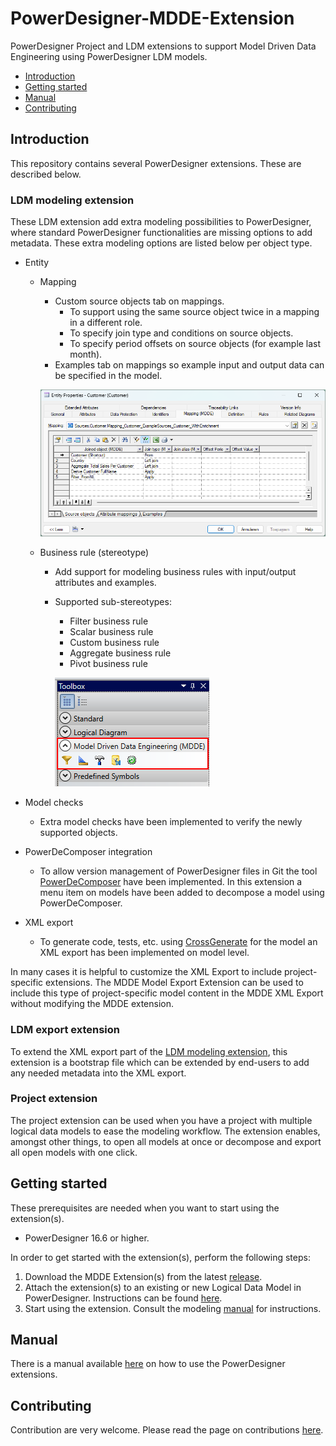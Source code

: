 # PowerDesigner-MDDE-Extension

PowerDesigner Project and LDM extensions to support Model Driven Data Engineering using PowerDesigner LDM models.

- [Introduction](#introduction)
- [Getting started](#getting-started)
- [Manual](#manual)
- [Contributing](#contributing)

## Introduction

This repository contains several PowerDesigner extensions. These are described below.

### LDM modeling extension

These LDM extension add extra modeling possibilities to PowerDesigner, where standard PowerDesigner functionalities are missing options to add metadata. These extra modeling options are listed below per object type.

- Entity
  - Mapping
    - Custom source objects tab on mappings.
      - To support using the same source object twice in a mapping in a different  role.
      - To specify join type and conditions on source objects.
      - To specify period offsets on source objects (for example last month).
    - Examples tab on mappings so example input and output data can be specified in the model.

    ![Mapping a filter business rule](manual/img/mapping_source_object_overview.png)

  - Business rule (stereotype)
    - Add support for modeling business rules with input/output attributes and examples.
    - Supported sub-stereotypes:
      - Filter business rule
      - Scalar business rule
      - Custom business rule
      - Aggregate business rule
      - Pivot business rule

      ![PowerDesigner Toolbox Business Rule](manual/img/business_rule_toolbox.png)

- Model checks
  - Extra model checks have been implemented to verify the newly supported objects.
- PowerDeComposer integration
  - To allow version management of PowerDesigner files in Git the tool [PowerDeComposer](https://github.com/CrossBreezeNL/PowerDeComposer) have been implemented. In this extension a menu item on models have been added to decompose a model using PowerDeComposer.
- XML export
  - To generate code, tests, etc. using [CrossGenerate](https://github.com/CrossBreezeNL/CrossGenerate) for the model an XML export has been implemented on model level.

In many cases it is helpful to customize the XML Export to include project-specific extensions. The MDDE Model Export Extension can be used to include this type of project-specific model content in the MDDE XML Export without modifying the MDDE extension.

### LDM export extension

To extend the XML export part of the [LDM modeling extension](#ldm-modeling-extension), this extension is a bootstrap file which can be extended by end-users to add any needed metadata into the XML export.

### Project extension

The project extension can be used when you have a project with multiple logical data models to ease the modeling workflow. The extension enables, amongst other things, to open all models at once or decompose and export all open models with one click.

## Getting started

These prerequisites are needed when you want to start using the extension(s).

- PowerDesigner 16.6 or higher.

In order to get started with the extension(s), perform the following steps:

1. Download the MDDE Extension(s) from the latest [release](https://github.com/CrossBreezeNL/PowerDesigner-MDDE-Extension/releases/).
1. Attach the extension(s) to an existing or new Logical Data Model in PowerDesigner. Instructions can be found [here](./manual/FAQs.md#how-do-i-attach-a-powerdesigner-extension-to-a-model).
1. Start using the extension. Consult the modeling [manual](./manual/README.md) for instructions.


## Manual

There is a manual available [here](./manual/README.md) on how to use the PowerDesigner extensions.


## Contributing

Contribution are very welcome. Please read the page on contributions [here](./CONTRIBUTING.md).